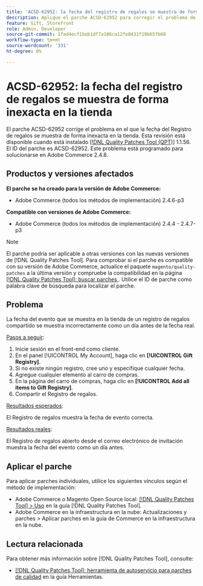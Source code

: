 ```yaml
---
title: 'ACSD-62952: la fecha del registro de regalos se muestra de forma inexacta en la tienda'
description: Aplique el parche ACSD-62952 para corregir el problema de Adobe Commerce en el que la fecha del Registro de regalos se muestra de forma inexacta en la tienda.
feature: Gift, Storefront
role: Admin, Developer
source-git-commit: 1fad4ecf1bab1df7a106ca12fe0431f19b65fb68
workflow-type: tm+mt
source-wordcount: '331'
ht-degree: 0%

---
```



# ACSD-62952: la fecha del registro de regalos se muestra de forma inexacta en la tienda

El parche ACSD-62952 corrige el problema en el que la fecha del Registro de regalos se muestra de forma inexacta en la tienda. Esta revisión está disponible cuando está instalado [[!DNL Quality Patches Tool (QPT)]](/help/tools/quality-patches-tool/quality-patches-tool-to-self-serve-quality-patches.md) 1.1.56. El ID del parche es ACSD-62952. Este problema está programado para solucionarse en Adobe Commerce 2.4.8.

## Productos y versiones afectados

**El parche se ha creado para la versión de Adobe Commerce:**

* Adobe Commerce (todos los métodos de implementación) 2.4.6-p3

**Compatible con versiones de Adobe Commerce:**

* Adobe Commerce (todos los métodos de implementación) 2.4.4 - 2.4.7-p3

>[!NOTE]
>
>El parche podría ser aplicable a otras versiones con las nuevas versiones de [!DNL Quality Patches Tool]. Para comprobar si el parche es compatible con su versión de Adobe Commerce, actualice el paquete `magento/quality-patches` a la última versión y compruebe la compatibilidad en la página [[!DNL Quality Patches Tool]: buscar parches ](https://experienceleague.adobe.com/tools/commerce-quality-patches/index.html?lang=es). Utilice el ID de parche como palabra clave de búsqueda para localizar el parche.

## Problema

La fecha del evento que se muestra en la tienda de un registro de regalos compartido se muestra incorrectamente como un día antes de la fecha real.

<u>Pasos a seguir</u>:

1. Inicie sesión en el front-end como cliente.
1. En el panel [!UICONTROL My Account], haga clic en **[!UICONTROL Gift Registry]**.
1. Si no existe ningún registro, cree uno y especifique cualquier fecha.
1. Agregue cualquier elemento al carro de compras.
1. En la página del carro de compras, haga clic en **[!UICONTROL Add all items to Gift Registry]**.
1. Compartir el Registro de regalos.

<u>Resultados esperados</u>:

El Registro de regalos muestra la fecha de evento correcta.

<u>Resultados reales</u>:

El Registro de regalos abierto desde el correo electrónico de invitación muestra la fecha del evento como un día antes.

## Aplicar el parche

Para aplicar parches individuales, utilice los siguientes vínculos según el método de implementación:

* Adobe Commerce o Magento Open Source local: [[!DNL Quality Patches Tool] > Uso](/help/tools/quality-patches-tool/usage.md) en la guía [!DNL Quality Patches Tool].
* Adobe Commerce en la infraestructura en la nube: Actualizaciones y parches > Aplicar parches en la guía de Commerce en la infraestructura en la nube.

## Lectura relacionada

Para obtener más información sobre [!DNL Quality Patches Tool], consulte:

* [[!DNL Quality Patches Tool]: herramienta de autoservicio para parches de calidad](/help/tools/quality-patches-tool/quality-patches-tool-to-self-serve-quality-patches.md) en la guía Herramientas.

